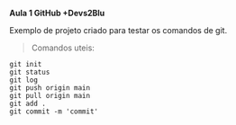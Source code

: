 **Aula 1 GitHub +Devs2Blu**

Exemplo de projeto criado para testar os comandos de git.

> Comandos uteis:

    git init
    git status
    git log
    git push origin main
    git pull origin main
    git add .
    git commit -m 'commit'
